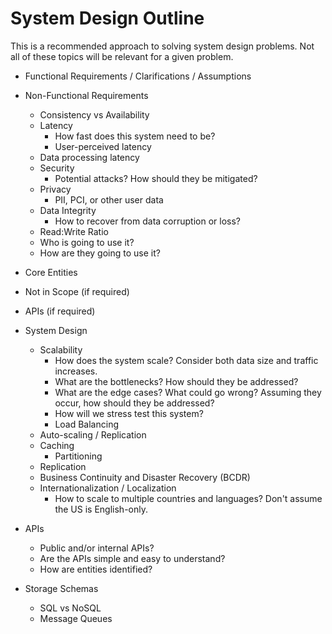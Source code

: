 # System Design Outline

This is a recommended approach to solving system design problems. Not all of these topics will be relevant for a given problem.

- Functional Requirements / Clarifications / Assumptions
- Non-Functional Requirements
  - Consistency vs Availability
  - Latency
    - How fast does this system need to be?
    - User-perceived latency
  - Data processing latency
  - Security
    - Potential attacks? How should they be mitigated?
  - Privacy
    - PII, PCI, or other user data
  - Data Integrity
    - How to recover from data corruption or loss?
  - Read:Write Ratio
  - Who is going to use it?
  - How are they going to use it?
- Core Entities
- Not in Scope (if required)
- APIs (if required)
- System Design

  - Scalability
    - How does the system scale? Consider both data size and traffic increases.
    - What are the bottlenecks? How should they be addressed?
    - What are the edge cases? What could go wrong? Assuming they occur, how should they be addressed?
    - How will we stress test this system?
    - Load Balancing
  - Auto-scaling / Replication
  - Caching
    - Partitioning
  - Replication
  - Business Continuity and Disaster Recovery (BCDR)
  - Internationalization / Localization
    - How to scale to multiple countries and languages? Don't assume the US is English-only.

- APIs
  - Public and/or internal APIs?
  - Are the APIs simple and easy to understand?
  - How are entities identified?
- Storage Schemas
  - SQL vs NoSQL
  - Message Queues
